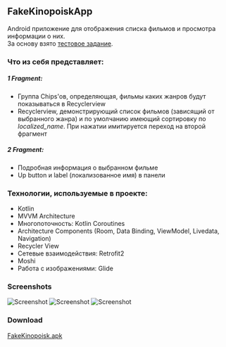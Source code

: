 ## FakeKinopoiskApp

Android приложение для отображения списка фильмов и просмотра информации о них. 
<br>
За основу взято [тестовое задание](https://docs.google.com/document/d/1syJtP2kFDXX8XROuvDpk3jajWeRz_QkR7gho9eFD1Y4/edit?usp=sharing).

### Что из себя представляет:

  ##### 1 Fragment:
  * Группа Chips'ов, определяющая, фильмы каких жанров будут показываться в Recyclerview
  * Recyclerview, демонстрирующий список фильмов (зависящий от выбранного жанра) и по умолчанию имеющий сортировку по _localized_name_. При нажатии имитируется переход на второй фрагмент

  ##### 2 Fragment:
  * Подробная информация о выбранном фильме
  * Up button и label (локализованное имя) в панели


### Технологии, используемые в проекте:
* Kotlin
* MVVM Architecture
* Многопоточность: Kotlin Coroutines
* Architecture Components (Room, Data Binding, ViewModel, Livedata, Navigation)
* Recycler View
* Сетевые взаимодействия: Retrofit2
* Moshi
* Работа с изображениями: Glide

### Screenshots

![Screenshot](https://i.postimg.cc/FFfvB9XD/Screenshot-1630217660.png)
![Screenshot](https://i.postimg.cc/13SZXwnj/Screenshot-1630217674.png)
![Screenshot](https://i.postimg.cc/RhgDXJVv/Screenshot-1630217655.png)

### Download
[FakeKinopoisk.apk](https://github.com/Codredi/FakeKinopoiskApp/blob/master/preview_images/FakeKinopoisk.apk?raw=true)

